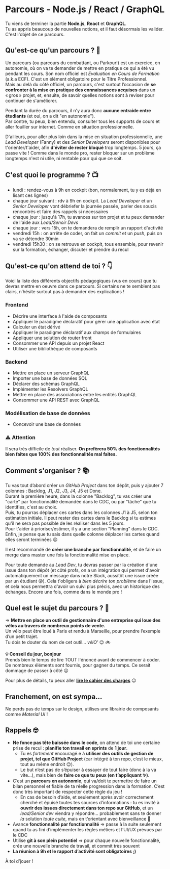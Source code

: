 # Parcours - Node.js / React / GraphQL

Tu viens de terminer la partie **Node.js**, **React** et **GraphQL**.  
Tu as appris beaucoup de nouvelles notions, et il faut désormais les valider. C'est l'objet de ce parcours.

## Qu'est-ce qu'un parcours ? 🤔

Un parcours (ou parcours du combattant, ou Parkour!) est un exercice, en autonomie, où on va te demander de mettre en pratique ce qui a été vu pendant les cours.
Son nom officiel est _Evaluation en Cours de Formation_ (a.k.a ECF). C'est un élément obligatoire pour le Titre Professionnel.  
Mais au delà du côté officiel, un parcours, c'est surtout l’occasion de **se confronter à la mise en pratique des connaissances acquises** dans un « gros » projet,
et, ensuite, de savoir quelles notions sont à reviser pour continuer de s'améliorer.

Pendant la durée du parcours, il n'y aura donc **aucune entraide entre étudiants** (et oui, on a dit "en autonomie").  
Par contre, tu peux, bien entendu, consulter tous les supports de cours et aller fouiller sur internet. Comme en situation professionnelle.

D'ailleurs, pour aller plus loin dans la mise en situation professionnelle, une _Lead Developer_ (Fanny) et des _Senior Developers_ seront disponibles
pour t'orienter/t'aider, afin **d'éviter de rester bloqué** trop longtemps. 5 jours, ça passe vite ! Comme dans le monde pro, rester bloquer sur un problème
longtemps n'est ni utile, ni rentable pour qui que ce soit.

## C'est quoi le programme ? 📺

- lundi : rendez-vous à 9h en cockpit (bon, normalement, tu y es déjà en lisant ces lignes)
- chaque jour suivant : rdv à 9h en cockpit. La _Lead Developer_ et un _Senior Developer_ vont débriefer la journée passée, parler des soucis rencontrés et faire des rappels si nécessaires
- chaque jour : jusqu'à 17h, tu avances sur ton projet et tu peux demander de l'aide aux _Lead/Senoir Devs_
- chaque jour : vers 15h, on te demandera de remplir un rapport d'activité
- vendredi 15h : on arrête de coder, on fait un _commit_ et un _push_, puis on va se détendre 30min
- vendredi 15h30 : on se retrouve en cockpit, tous ensemble, pour revenir sur la formation, échanger, discuter et prendre du recul

## Qu'est-ce qu'on attend de toi ? 👇

Voici la liste des différents objectifs pédagogiques (vus en cours) que tu devras mettre en oeuvre dans ce parcours. Si certains ne te semblent pas clairs, n’hésite surtout pas à demander des explications !

### Frontend

- Décrire une interface à l'aide de composants
- Appliquer le paradigme déclaratif pour gérer une application avec état
- Calculer un état dérivé
- Appliquer le paradigme déclaratif aux champs de formulaires
- Appliquer une solution de router front
- Consommer une API depuis un projet React
- Utiliser une bibliothèque de composants

### Backend

- Mettre en place un serveur GraphQL
- Importer une base de données SQL
- Déclarer des schémas GraphQL
- Implémenter les Resolvers GraphQL
- Mettre en place des associations entre les entités GraphQL
- Consommer une API REST avec GraphQL

### Modélisation de base de données

- Concevoir une base de données

### :warning: Attention

Il sera très difficile de _tout_ réaliser. **On prefèrera 50% des fonctionnalités bien faites que 100% des fonctionnalités mal faites.**

## Comment s'organiser ? 📚

Tu vas tout d’abord créer un _GitHub Project_ dans ton dépôt, puis y ajouter 7 colonnes : Backlog, J1, J2, J3, J4, J5 et Done.  
Durant la première heure, dans la colonne "Backlog", tu vas créer une "carte" par fonctionnalité demandée dans le CDC, ou par "tâche" que tu identifies, c'est au choix.  
Puis, tu pourras déplacer ces cartes dans les colonnes J1 à J5, selon ton estimation initiale. Il peut rester des cartes dans le Backlog si tu estimes qu'il ne sera pas possible de les réaliser dans les 5 jours.  
Pour t'aider à prioriser/estimer, il y a une section "Planning" dans le CDC.  
Enfin, je pense que tu sais dans quelle colonne déplacer les cartes quand elles seront terminées :wink:

Il est recommandé de **créer une branche par fonctionnalité**, et de faire un merge dans master une fois la fonctionnalité mise en place.

Pour toute demande au _Lead Dev_, tu devras passer par la création d'une issue dans ton dépôt (et côté profs, on a un intégration qui permet d'avoir automatiquement un message dans notre Slack, aussitôt une issue créée par un étudiant 😜). Cela t'obligera à _bien décrire ton problème_ dans l'issue, et cela nous permettra d'avoir un suivi plus précis, avec un historique des échanges. Encore une fois, comme dans le monde pro !

## Quel est le sujet du parcours ? 🎯

=> **Mettre en place un outil de gestionnaire d'une entreprise qui loue des vélos au travers de nombreux points de vente.**  
Un vélo peut être loué à Paris et rendu à Marseille, pour prendre l’exemple d’un petit trajet.  
Tu dois te douter du nom de cet outil... _vélO'_ :wink: 🚲

**:bulb: Conseil du jour, bonjour**  
Prends bien le temps de lire TOUT l'énoncé avant de commencer à coder.  
De nombreux éléments sont fournis, pour gagner du temps. Ce serait dommage de passer à côté :wink:

Pour plus de détails, tu peux aller **[lire le cahier des charges](doc/Cahier-des-charges.pdf)** :wink:

## Franchement, on est sympa…

Ne perds pas de temps sur le design, utilises une librairie de composants comme _Material UI_ !

## Rappels 🤓

- **Ne fonce pas tête baissée dans le code**, on attend de toi une certaine prise de recul : **planifie ton travail en sprints** de **1 jour**.
  - Tu es _fortement_ encouragé.e à **utiliser des outils de gestion de projet, tel que GitHub Project** (car intégré à ton repo, c’est le mieux, tout au même endroit :wink:).
  - Le but n’est pas de s’épuiser à essayer de tout faire (donc à la va vite…), mais bien de **faire ce que tu peux (en t’appliquant :sparkles:)**.
- C’est un **parcours en autonomie**, qui va/doit te permettre de faire un bilan personnel et fiable de ta réelle progression dans la formation. C’est donc très important de respecter cette règle du jeu !
  - En cas de besoin d’aide, et seulement après avoir correctement cherché et épuisé toutes tes sources d’informations : tu es invité à **ouvrir des issues directement dans ton repo sur GitHub**, et un *lead/Senior dev* viendra y répondre… probablement sans te donner _la_ solution _toute cuite_, mais en t’orientant avec bienveillance :hugs:
- Avance **fonctionnalité par fonctionnalité** => passe à la suite seulement quand tu as fini d’implémenter les règles métiers et l’UI/UX prévues par le CDC
- Utilise **git à son plein potentiel** => pour chaque nouvelle fonctionnalité, crée une nouvelle branche de travail, et commit très souvent
- **La réunion à 9h et le rapport d’activité sont obligatoires ;)**

À toi d’jouer !
